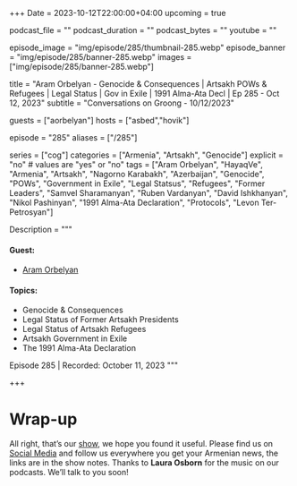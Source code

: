 +++
Date = 2023-10-12T22:00:00+04:00
upcoming = true

podcast_file = ""
podcast_duration = ""
podcast_bytes = ""
youtube = ""


episode_image = "img/episode/285/thumbnail-285.webp"
episode_banner = "img/episode/285/banner-285.webp"
images = ["img/episode/285/banner-285.webp"]

title = "Aram Orbelyan - Genocide & Consequences | Artsakh POWs & Refugees | Legal Status | Gov in Exile | 1991 Alma-Ata Decl | Ep 285 - Oct 12, 2023"
subtitle = "Conversations on Groong - 10/12/2023"

guests = ["aorbelyan"]
hosts = ["asbed","hovik"]

episode = "285"
aliases = ["/285"]

series = ["cog"]
categories = ["Armenia", "Artsakh", "Genocide"]
explicit = "no" # values are "yes" or "no"
tags = ["Aram Orbelyan", "HayaqVe", "Armenia", "Artsakh", "Nagorno Karabakh", "Azerbaijan", "Genocide", "POWs", "Government in Exile", "Legal Statsus", "Refugees", "Former Leaders", "Samvel Sharamanyan", "Ruben Vardanyan", "David Ishkhanyan", "Nikol Pashinyan", "1991 Alma-Ata Declaration", "Protocols", "Levon Ter-Petrosyan"]

Description = """

#### Guest:
* [Aram Orbelyan](/guest/aorbelyan)

#### Topics:
* Genocide & Consequences
* Legal Status of Former Artsakh Presidents
* Legal Status of Artsakh Refugees
* Artsakh Government in Exile
* The 1991 Alma-Ata Declaration


Episode 285 | Recorded: October 11, 2023
"""

+++


# Wrap-up

All right, that’s our [show](https://podcasts.groong.org/), we hope you found it useful. Please find us on [Social Media](https://lintr.ee/groong) and follow us everywhere you get your Armenian news, the links are in the show notes. Thanks to **Laura Osborn** for the music on our podcasts. We’ll talk to you soon!

